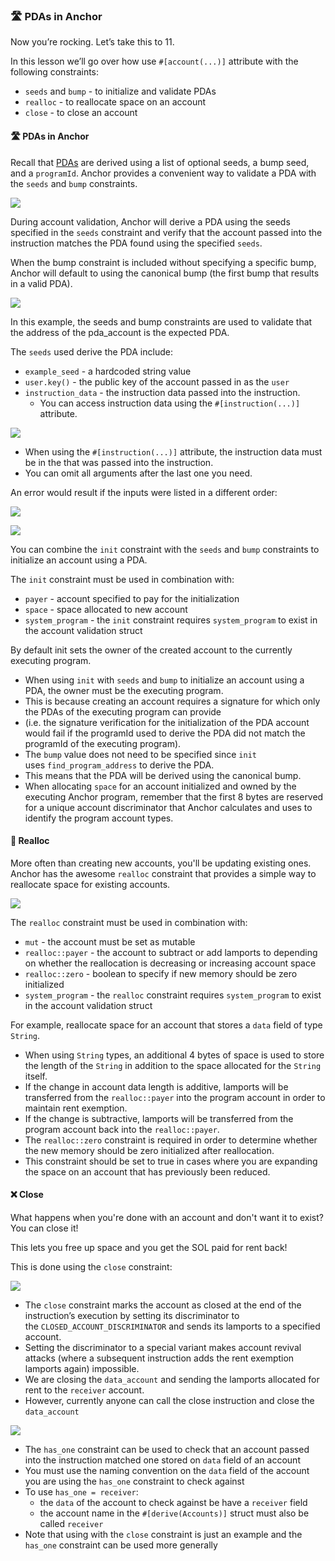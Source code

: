 ### 🛣 PDAs in Anchor
Now you’re rocking. Let’s take this to 11.

In this lesson we’ll go over how use `#[account(...)]` attribute with the following constraints:

- `seeds` and `bump` - to initialize and validate PDAs
- `realloc` - to reallocate space on an account
- `close` - to close an account

#### 🛣 PDAs in Anchor
Recall that [PDAs](https://github.com/Unboxed-Software/solana-course/blob/main/content/pda.md) are derived using a list of optional seeds, a bump seed, and a `programId`. Anchor provides a convenient way to validate a PDA with the `seeds` and `bump` constraints.

![](https://hackmd.io/_uploads/B15mwpsHi.png)

During account validation, Anchor will derive a PDA using the seeds specified in the `seeds` constraint and verify that the account passed into the instruction matches the PDA found using the specified `seeds`.

When the bump constraint is included without specifying a specific bump, Anchor will default to using the canonical bump (the first bump that results in a valid PDA).

![](https://hackmd.io/_uploads/B1HVDpoSj.png)

In this example, the seeds and bump constraints are used to validate that the address of the pda_account is the expected PDA.

The `seeds` used derive the PDA include:
- `example_seed` - a hardcoded string value
- `user.key()` - the public key of the account passed in as the `user`
- `instruction_data` - the instruction data passed into the instruction.
    - You can access instruction data using the `#[instruction(...)]` attribute.

![](https://hackmd.io/_uploads/SJ2EwToHi.png)

- When using the `#[instruction(...)]` attribute, the instruction data must be in the 
that was passed into the instruction.
- You can omit all arguments after the last one you need.

An error would result if the inputs were listed in a different order:

![](https://hackmd.io/_uploads/HJeHDasrs.png)

![](https://hackmd.io/_uploads/rJDBPpoBs.png)

You can combine the `init` constraint with the `seeds` and `bump` constraints to initialize an account using a PDA.

The `init` constraint must be used in combination with:
- `payer` - account specified to pay for the initialization
- `space` - space allocated to new account
- `system_program` - the `init` constraint requires `system_program` to exist in the account validation struct

By default init sets the owner of the created account to the currently executing program. 
- When using `init` with `seeds` and `bump` to initialize an account using a PDA, the owner must be the executing program.
- This is because creating an account requires a signature for which only the PDAs of the executing program can provide
- (i.e. the signature verification for the initialization of the PDA account would fail if the programId used to derive the PDA did not match the programId of the executing program).
- The `bump` value does not need to be specified since `init` uses `find_program_address` to derive the PDA.
- This means that the PDA will be derived using the canonical bump.
- When allocating `space` for an account initialized and owned by the executing Anchor program, remember that the first 8 bytes are reserved for a unique account discriminator that Anchor calculates and uses to identify the program account types.

#### 🧮 Realloc
More often than creating new accounts, you'll be updating existing ones. Anchor has the awesome `realloc` constraint that provides a simple way to reallocate space for existing accounts.

![](https://hackmd.io/_uploads/B1twP6jBs.png)

The `realloc` constraint must be used in combination with:
- `mut` - the account must be set as mutable
- `realloc::payer`  - the account to subtract or add lamports to depending on whether the reallocation is decreasing or increasing account space
- `realloc::zero` - boolean to specify if new memory should be zero initialized
- `system_program` - the `realloc` constraint requires `system_program` to exist in the account validation struct

For example, reallocate space for an account that stores a `data` field of type `String`.
- When using `String` types, an additional 4 bytes of space is used to store the length of the `String` in addition to the space allocated for the `String` itself.
- If the change in account data length is additive, lamports will be transferred from the `realloc::payer` into the program account in order to maintain rent exemption.
- If the change is subtractive, lamports will be transferred from the program account back into the `realloc::payer`.
- The `realloc::zero` constraint is required in order to determine whether the new memory should be zero initialized after reallocation.
- This constraint should be set to true in cases where you are expanding the space on an account that has previously been reduced.

#### ❌ Close
What happens when you're done with an account and don't want it to exist? You can close it!

This lets you free up space and you get the SOL paid for rent back! 

This is done using the `close` constraint:

![](https://hackmd.io/_uploads/HyxuD6iHo.png)

- The `close` constraint marks the account as closed at the end of the instruction’s execution by setting its discriminator to the `CLOSED_ACCOUNT_DISCRIMINATOR` and sends its lamports to a specified account.
- Setting the discriminator to a special variant makes account revival attacks (where a subsequent instruction adds the rent exemption lamports again) impossible.
- We are closing the `data_account` and sending the lamports allocated for rent to the `receiver` account.
- However, currently anyone can call the close instruction and close the `data_account`

![](https://hackmd.io/_uploads/SJHdDTorj.png)

- The `has_one` constraint can be used to check that an account passed into the instruction matched one stored on `data` field of an account
- You must use the naming convention on the `data` field of the account you are using the `has_one` constraint to check against
- To use `has_one = receiver`:
    - the `data` of the account to check against be have a `receiver` field
    - the account name in the `#[derive(Accounts)]` struct must also be called `receiver`
- Note that using with the `close` constraint is just an example and the `has_one` constraint can be used more generally
